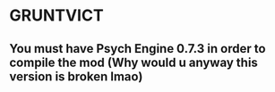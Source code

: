 # GRUNTVICT
## You must have Psych Engine 0.7.3 in order to compile the mod (Why would u anyway this version is broken lmao)
